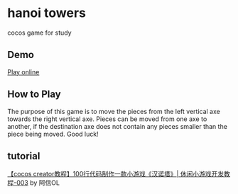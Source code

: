 # hanoi towers
cocos game for study

## Demo
[Play online](https://littlegauze.github.io/hanoi-towers/build/web-mobile/)

## How to Play
 The purpose of this game is to move the pieces from the left vertical axe towards the right vertical axe. Pieces can be moved from one axe to another, if the destination axe does not contain any pieces smaller than the piece being moved. Good luck!

## tutorial
[【cocos creator教程】100行代码制作一款小游戏《汉诺塔》| 休闲小游戏开发教程-003](https://www.bilibili.com/video/BV1qE411t71r)  by 阿信OL
